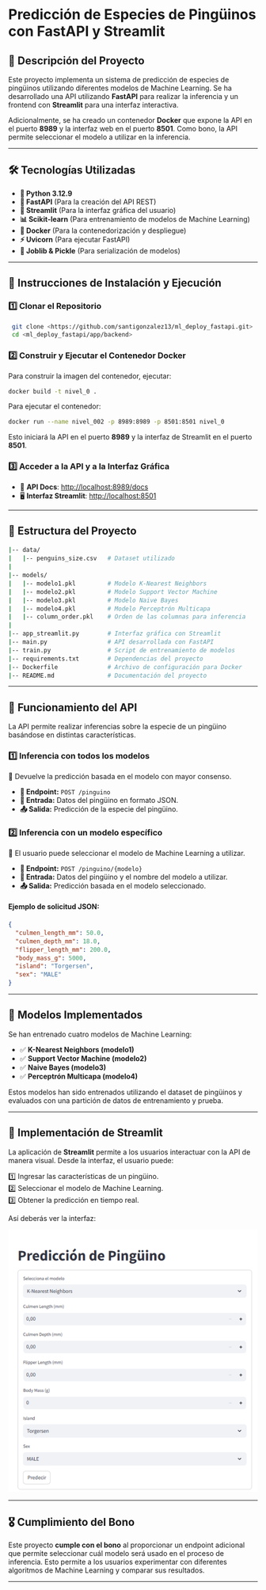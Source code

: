 # Predicción de Especies de Pingüinos con FastAPI y Streamlit

## 📌 Descripción del Proyecto

Este proyecto implementa un sistema de predicción de especies de pingüinos utilizando diferentes modelos de Machine Learning. Se ha desarrollado una API utilizando **FastAPI** para realizar la inferencia y un frontend con **Streamlit** para una interfaz interactiva.

Adicionalmente, se ha creado un contenedor **Docker** que expone la API en el puerto **8989** y la interfaz web en el puerto **8501**. Como bono, la API permite seleccionar el modelo a utilizar en la inferencia.

---

## 🛠 Tecnologías Utilizadas

- **🐍 Python 3.12.9**
- **🚀 FastAPI** (Para la creación del API REST)
- **🎨 Streamlit** (Para la interfaz gráfica del usuario)
- **📊 Scikit-learn** (Para entrenamiento de modelos de Machine Learning)
- **🐳 Docker** (Para la contenedorización y despliegue)
- **⚡ Uvicorn** (Para ejecutar FastAPI)
- **💾 Joblib & Pickle** (Para serialización de modelos)

---

## 🚀 Instrucciones de Instalación y Ejecución

### 1️⃣ Clonar el Repositorio
```bash
 git clone <https://github.com/santigonzalez13/ml_deploy_fastapi.git>
 cd <ml_deploy_fastapi/app/backend>
```

### 2️⃣ Construir y Ejecutar el Contenedor Docker

Para construir la imagen del contenedor, ejecutar:
```bash
docker build -t nivel_0 .
```

Para ejecutar el contenedor:
```bash
docker run --name nivel_002 -p 8989:8989 -p 8501:8501 nivel_0
```

Esto iniciará la API en el puerto **8989** y la interfaz de Streamlit en el puerto **8501**.

### 3️⃣ Acceder a la API y a la Interfaz Gráfica

- 📌 **API Docs**: [http://localhost:8989/docs](http://localhost:8989/docs)  
- 🖥 **Interfaz Streamlit**: [http://localhost:8501](http://localhost:8501)

---

## 📂 Estructura del Proyecto
```bash
|-- data/
|   |-- penguins_size.csv   # Dataset utilizado
|
|-- models/
|   |-- modelo1.pkl         # Modelo K-Nearest Neighbors
|   |-- modelo2.pkl         # Modelo Support Vector Machine
|   |-- modelo3.pkl         # Modelo Naive Bayes
|   |-- modelo4.pkl         # Modelo Perceptrón Multicapa
|   |-- column_order.pkl    # Orden de las columnas para inferencia
|
|-- app_streamlit.py        # Interfaz gráfica con Streamlit
|-- main.py                 # API desarrollada con FastAPI
|-- train.py                # Script de entrenamiento de modelos
|-- requirements.txt        # Dependencias del proyecto
|-- Dockerfile              # Archivo de configuración para Docker
|-- README.md               # Documentación del proyecto
```

---

## 🔗 Funcionamiento del API

La API permite realizar inferencias sobre la especie de un pingüino basándose en distintas características. 

### **1️⃣ Inferencia con todos los modelos**
🔹 Devuelve la predicción basada en el modelo con mayor consenso.
   - **📌 Endpoint:** `POST /pinguino`
   - **📩 Entrada:** Datos del pingüino en formato JSON.
   - **📤 Salida:** Predicción de la especie del pingüino.

### **2️⃣ Inferencia con un modelo específico**
🔹 El usuario puede seleccionar el modelo de Machine Learning a utilizar.
   - **📌 Endpoint:** `POST /pinguino/{modelo}`
   - **📩 Entrada:** Datos del pingüino y el nombre del modelo a utilizar.
   - **📤 Salida:** Predicción basada en el modelo seleccionado.

#### **Ejemplo de solicitud JSON:**
```json
{
  "culmen_length_mm": 50.0,
  "culmen_depth_mm": 18.0,
  "flipper_length_mm": 200.0,
  "body_mass_g": 5000,
  "island": "Torgersen",
  "sex": "MALE"
}
```

---

## 🤖 Modelos Implementados

Se han entrenado cuatro modelos de Machine Learning:

- ✅ **K-Nearest Neighbors (modelo1)**
- ✅ **Support Vector Machine (modelo2)**
- ✅ **Naive Bayes (modelo3)**
- ✅ **Perceptrón Multicapa (modelo4)**

Estos modelos han sido entrenados utilizando el dataset de pingüinos y evaluados con una partición de datos de entrenamiento y prueba.

---

## 🎨 Implementación de Streamlit

La aplicación de **Streamlit** permite a los usuarios interactuar con la API de manera visual. Desde la interfaz, el usuario puede:

1️⃣ Ingresar las características de un pingüino.  
2️⃣ Seleccionar el modelo de Machine Learning.  
3️⃣ Obtener la predicción en tiempo real.  

Así deberás ver la interfaz:

![alt text](image.png)

---

## 🎖 Cumplimiento del Bono

Este proyecto **cumple con el bono** al proporcionar un endpoint adicional que permite seleccionar cuál modelo será usado en el proceso de inferencia. Esto permite a los usuarios experimentar con diferentes algoritmos de Machine Learning y comparar sus resultados.

---
